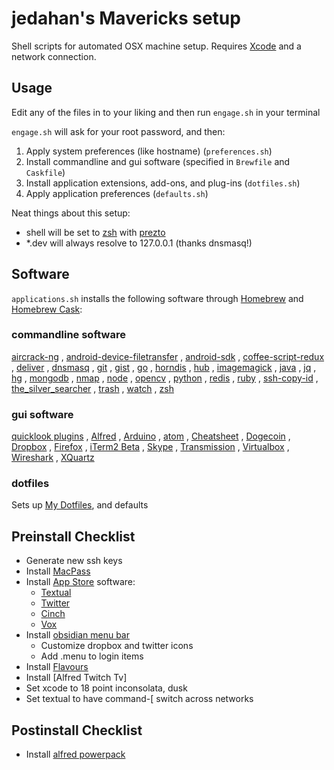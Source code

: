 # jedahan's Mavericks setup

Shell scripts for automated OSX machine setup. Requires [Xcode](https://developer.apple.com/downloads) and a network connection.

## Usage

Edit any of the files in to your liking and then run `engage.sh` in your terminal

`engage.sh` will ask for your root password, and then:

  1. Apply system preferences (like hostname) (`preferences.sh`)
  2. Install commandline and gui software (specified in `Brewfile` and `Caskfile`)
  3. Install application extensions, add-ons, and plug-ins (`dotfiles.sh`)
  4. Apply application preferences (`defaults.sh`)

Neat things about this setup:
 - shell will be set to [zsh](zsh.org) with [prezto](github.com/sorin-ionescu/prezto)
 - *.dev will always resolve to 127.0.0.1 (thanks dnsmasq!)

## Software

`applications.sh` installs the following software through [Homebrew](http://brew.sh) and [Homebrew Cask](https://github.com/phinze/homebrew-cask):

### commandline software

[aircrack-ng](aircrack-ng.org)
, [android-device-filetransfer](android.com/filetransfer)
, [android-sdk](developer.android.com/index.html)
, [coffee-script-redux](http://michaelficarra.github.io/CoffeeScriptRedux)
, [deliver](github.com/gerhard/deliver)
, [dnsmasq](thekelleys.org.uk/dnsmasq/doc.html)
, [git](git-scm.com)
, [gist](github.com/defunkt/gist)
, [go](golang.org)
, [horndis](joshuawise.com/horndis)
, [hub](hub.github.com)
, [imagemagick](imagemagick.org)
, [java](java.com)
, [jq](stedolan.github.io/jq)
, [hg](mercurial.selenic.com)
, [mongodb](mongodb.org)
, [nmap](nmap.org)
, [node](nodejs.org)
, [opencv](opencv.org)
, [python](python.org)
, [redis](redis.io)
, [ruby](ruby-lang.org)
, [ssh-copy-id](openssh.com)
, [the_silver_searcher](github.com/ggreer/the_silver_searcher)
, [trash](hasseg.org/trash)
, [watch](procps.sourceforge.net)
, [zsh](zsh.org)

### gui software

[quicklook plugins](github.com/sindresorhus/quick-look-plugins)
, [Alfred](alfredapp.com)
, [Arduino](arduino.cc)
, [atom](atom.io)
, [Cheatsheet](cheatsheetapp.com)
, [Dogecoin](github.com/dogecoin/dogecoin)
, [Dropbox](dropbox.com)
, [Firefox](mozilla.org)
, [iTerm2 Beta](iterm2.com)
, [Skype](skype.com)
, [Transmission](transmissionbt.com/)
, [Virtualbox](virtualbox.org)
, [Wireshark](wireshark.org)
, [XQuartz](xquartz.macosforge.org)

### dotfiles

Sets up [My Dotfiles](https://github.com/jedahan/dotfiles), and defaults

## Preinstall Checklist

* Generate new ssh keys
* Install [MacPass](https://github.com/mstarke/MacPass)
* Install [App Store](http://www.apple.com/macosx/whats-new/app-store.html) software:
    * [Textual](https://itunes.apple.com/us/app/textual-irc-client/id403012667?mt=12)
    * [Twitter](https://itunes.apple.com/us/app/twitter/id409789998?mt=12)
    * [Cinch](https://itunes.apple.com/us/app/cinch/id412529613?mt=12)
    * [Vox](https://itunes.apple.com/us/app/vox/id461369673?mt=12)
* Install [obsidian menu bar](obsidianmenubar.com)
    * Customize dropbox and twitter icons
    * Add .menu to login items
* Install [Flavours]()
* Install [Alfred Twitch Tv]
* Set xcode to 18 point inconsolata, dusk
* Set textual to have command-[ switch across networks

## Postinstall Checklist
* Install [alfred powerpack](https://mail.google.com/mail/u/0/#search/alfred+powerpack)

